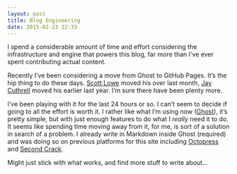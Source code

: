 ```yaml
---
layout: post
title: Blog Engineering
date: 2015-02-23 22:33
---
```



I spend a considerable amount of time and effort considering the infrastructure and engine that powers this blog, far more than I’ve ever spent contributing actual content.

Recently I’ve been considering a move from Ghost to GitHub Pages. It’s the hip thing to do these days. [Scott Lowe](http://blog.scottlowe.org) moved his over last month, [Jay Cuthrell](http://jaycuthrell.com) moved his earlier last year. I’m sure there have been plenty more.

I’ve been playing with it for the last 24 hours or so. I can’t seem to decide if going to all the effort is worth it. I rather like what I’m using now ([Ghost](http://ghost.org)), it’s pretty simple, but with just enough features to do what I _really_ need it to do. It seems like spending time moving away from it, for me, is sort of a solution in search of a problem. I already write in Markdown inside Ghost (required) and was doing so on previous platforms for this site including [Octopress](http://octopress.org) and [Second Crack](http://www.marco.org/secondcrack).

Might just stick with what works, and find more stuff to write about…